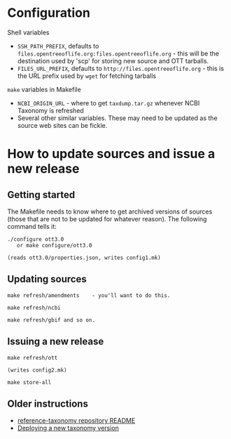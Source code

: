 
# Configuration

Shell variables

* `SSH_PATH_PREFIX`, defaults to
  `files.opentreeoflife.org:files.opentreeoflife.org` - this will be
  the destination used by 'scp' for storing new source and OTT tarballs.
* `FILES_URL_PREFIX`, defaults to `http://files.opentreeoflife.org` -
  this is the URL prefix used by `wget` for fetching tarballs

`make` variables in Makefile

* `NCBI_ORIGIN_URL` - where to get `taxdump.tar.gz` whenever NCBI
  Taxonomy is refreshed
* Several other similar variables.  These may need to be updated as
  the source web sites can be fickle.


# How to update sources and issue a new release


## Getting started

The Makefile needs to know where to get archived versions of sources
(those that are not to be updated for whatever reason).  The following
command tells it:

    ./configure ott3.0
       or make configure/ott3.0

    (reads ott3.0/properties.json, writes config1.mk)


## Updating sources

    make refresh/amendments    - you'll want to do this.

    make refresh/ncbi

    make refresh/gbif and so on.


## Issuing a new release

    make refresh/ott

    (writes config2.mk)

    make store-all

## Older instructions

* [reference-taxonomy repository README](../README.md)
* [Deploying a new taxonomy version](https://github.com/OpenTreeOfLife/germinator/wiki/Deploying-a-new-taxonomy-version)

